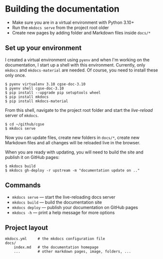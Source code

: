 
# Building the documentation

- Make sure you are in a virtual environment with Python 3.10+
- Run the `mkdocs serve` from the project root older
- Create new pages by adding folder and Markdown files inside `docs/*`

## Set up your environment

I created a virtual environment using `pyenv` and when I'm working on the documentation, I start up a shell with 
this environment. Currently, only `mkdocs` and `mkdocs-material` are needed. Of course, you need to install these 
only once.

```shell
$ pyenv virtualenv 3.10 cgse-doc-3.10
$ pyenv shell cgse-doc-3.10
$ pip install --upgrade pip setuptools wheel
$ pip install mkdocs
$ pip install mkdocs-material
```

From this shell, navigate to the project root folder and start the _live-reload_ server of `mkdocs`.

```shell
$ cd ~/github/cgse
$ mkdocs serve
```

Now you can update files, create new folders in `docs/*`, create new Markdown files and all changes will be reloaded 
live in the browser.

When you are ready with updating, you will need to build the site and publish it on GitHub pages:

```shell
$ mkdocs build
$ mkdocs gh-deploy -r upstream -m "documentation update on .."
```

## Commands

- `mkdocs serve` — start the live-reloading docs server
- `mkdocs build` — build the documentation site
- `mkdocs deploy` — publish your documentation on GitHub pages
- `mkdocs -h` — print a help message for more options

## Project layout

```text
mkdocs.yml     # the mkdocs configuration file
docs/
    index.md   # the documentation homepage
    ...        # other markdown pages, image, folders, ...
```
